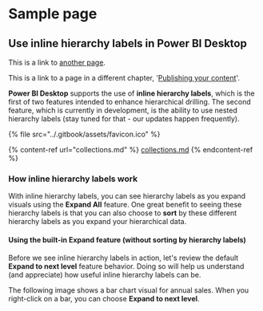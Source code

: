 # Sample page

## Use inline hierarchy labels in Power BI Desktop <a href="use-inline-hierarchy-labels-in-power-bi-desktop" id="use-inline-hierarchy-labels-in-power-bi-desktop"></a>

This is a link to [another page](change-requests.md).

This is a link to a page in a different chapter, '[Publishing your content](../publishing/publishing-your-content-name-change.md)'.

**Power BI Desktop** supports the use of **inline hierarchy labels**, which is the first of two features intended to enhance hierarchical drilling. The second feature, which is currently in development, is the ability to use nested hierarchy labels (stay tuned for that - our updates happen frequently).



{% file src="../.gitbook/assets/favicon.ico" %}

{% content-ref url="collections.md" %}
[collections.md](collections.md)
{% endcontent-ref %}

### How inline hierarchy labels work

With inline hierarchy labels, you can see hierarchy labels as you expand visuals using the **Expand All** feature. One great benefit to seeing these hierarchy labels is that you can also choose to **sort** by these different hierarchy labels as you expand your hierarchical data.

#### Using the built-in Expand feature (without sorting by hierarchy labels)

Before we see inline hierarchy labels in action, let's review the default **Expand to next level** feature behavior. Doing so will help us understand (and appreciate) how useful inline hierarchy labels can be.

The following image shows a bar chart visual for annual sales. When you right-click on a bar, you can choose **Expand to next level**.
